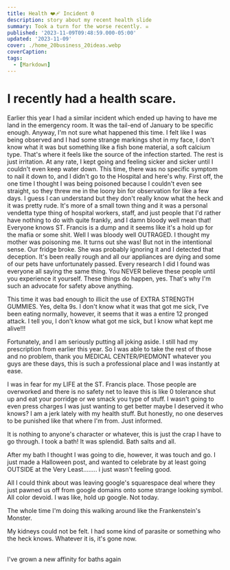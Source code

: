 ```yaml
---
title: Health ❤️‍🩹 Incident 0
description: story about my recent health slide
summary: Took a turn for the worse recently. ☠️
published: '2023-11-09T09:48:59.000-05:00'
updated: '2023-11-09'
cover: ./home_20business_20ideas.webp
coverCaption: 
tags:
  - [Markdown]
---
```


<script lang="ts">
  import Youtube from '$lib/components/youtube.svelte'
  import Custom from '$custom/custom.svelte'
  const const_variable = 999;

  import Folder from '$lib/components/folder.svelte'

  let configFolder = [
    { name: 'QWER.config.js', icon: 'i-vscode-icons-file-type-typescript-official' },
    { name: 'site.ts', icon: 'i-bxs-file-js' }
  ]
</script>

# I recently had a health scare.

Earlier this year I had a similar incident which ended up having to have me land in the emergency room. It was the tail-end of January to be specific enough. Anyway, I'm not sure what happened this time. I felt like I was being observed and I had some strange markings shot in my face, I don't know what it was but something like a fish bone material, a soft calcium type. That's where it feels like the source of the infection started. The rest is just irritation. At any rate, I kept going and feeling sicker and sicker until I couldn't even keep water down. This time, there was no specific symptom to nail it down to, and I didn't go to the Hospital and here's why. First off, the one time I thought I was being poisoned because I couldn't even see straight, so they threw me in the loony bin for observation for like a few days. I guess I can understand but they don't really know what the heck and it was pretty rude. It's more of a small town thing and it was a personal vendetta type thing of hospital workers, staff, and just people that I'd rather have nothing to do with quite frankly, and I damn bloody well mean that! Everyone knows ST. Francis is a dump and it seems like it's a hold up for the mafia or some shit. Well I was bloody well OUTRAGED. I thought my mother was poisoning me. It turns out she was! But not in the intentional sense. Our fridge broke. She was probably ignoring it and I detected that deception. It's been really rough and all our appliances are dying and some of our pets have unfortunately passed. Every research I did I found was everyone all saying the same thing. You NEVER believe these people until you experience it yourself. These things do happen, yes. That's why I'm such an advocate for safety above anything.  

This time it was bad enough to illicit the use of EXTRA STRENGTH GUMMIES. Yes, delta 9s. I don't know what it was that got me sick, I've been eating normally, however, it seems that it was a entire 12 pronged attack. I tell you, I don't know what got me sick, but I know what kept me alive!!!  

Fortunately, and I am seriously putting all joking aside. I still had my prescription from earlier this year. So I was able to take the rest of those and no problem, thank you MEDICAL CENTER/PIEDMONT whatever you guys are these days, this is such a professional place and I was instantly at ease.  

I was in fear for my LIFE at the ST. Francis place. Those people are overworked and there is no safety net to leave this is like 0 tolerance shut up and eat your porridge or we smack you type of stuff. I wasn't going to even press charges I was just wanting to get better maybe I deserved it who knows? I am a jerk lately with my health stuff. But honestly, no one deserves to be punished like that where I'm from. Just informed.  

It is nothing to anyone's character or whatever, this is just the crap I have to go through. I took a bath! It was splendid. Bath salts and all.  

<ImgZoom src="/incident0/35w-bridge-collapse-002.webp" alt="Example1" class="h-full object-cover"></ImgZoom>

After my bath I thought I was going to die, however, it was touch and go. I just made a Halloween post, and wanted to celebrate by at least going OUTSIDE at the Very Least........ i just wasn't feeling good.  

All I could think about was leaving google's squarespace deal where they just pawned us off from google domains onto some strange looking symbol. All color devoid. I was like, hold up google. Not today.  

<ImgZoom src="/incident0/107186674-1675186101045-gettyimages-1459457883-ussuesgoogleforabusingmonopolyinadtechnology008.webp" alt="Bye google domains">The whole time I'm doing this walking around like the Frankenstein's Monster.</ImgZoom>  

My kidneys could not be felt. I had some kind of parasite or something who the heck knows. Whatever it is, it's gone now.  

<ImgZoom src="/incident0/Blaster_Bug_Scan.webp" alt="target identified"></ImgZoom>  
<ImgZoom src="/incident0/Kim_Military_Exercises_v1.webp" alt="Bath House">I've grown a new affinity for baths again</ImgZoom>  
<ImgZoom src="/incident0/Toxic_google-980x551.webp" alt="target identified"></ImgZoom>  

<Youtube id="qoGnodmxsto"/>  
